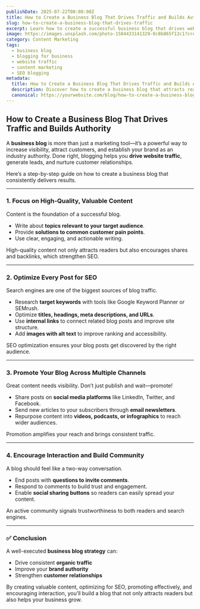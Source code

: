 ```yaml
---
publishDate: 2025-07-22T00:00:00Z
title: How to Create a Business Blog That Drives Traffic and Builds Authority
slug: how-to-create-a-business-blog-that-drives-traffic
excerpt: Learn how to create a successful business blog that drives website traffic, improves brand authority, and engages your audience with valuable content and SEO best practices.
image: https://images.unsplash.com/photo-1584433141329-0c8b865f12c1?crop=entropy&cs=tinysrgb&fit=max&ixid=MnwzNjQzOXwwfDF8c2VhcmNofDJ8fGJ1c2luZXNzJTIwbG9nJTIwYnJpc2FpbmclMjBmb3IlY29udGVudHxlbnwwfHx8fDE2NzYzNzYzOTI&ixlib=rb-1.2.1&q=80&w=1080
category: Content Marketing
tags:
  - business blog
  - blogging for business
  - website traffic
  - content marketing
  - SEO blogging
metadata:
  title: How to Create a Business Blog That Drives Traffic and Builds Authority
  description: Discover how to create a business blog that attracts readers, improves SEO, and drives consistent traffic. Learn best practices for content, promotion, and engagement.
  canonical: https://yourwebsite.com/blog/how-to-create-a-business-blog-that-drives-traffic
---
```


## How to Create a Business Blog That Drives Traffic and Builds Authority

A **business blog** is more than just a marketing tool—it’s a powerful way to increase visibility, attract customers, and establish your brand as an industry authority. Done right, blogging helps you **drive website traffic**, generate leads, and nurture customer relationships.

Here’s a step-by-step guide on how to create a business blog that consistently delivers results.

---

### 1. **Focus on High-Quality, Valuable Content**

Content is the foundation of a successful blog.

- Write about **topics relevant to your target audience**.
- Provide **solutions to common customer pain points**.
- Use clear, engaging, and actionable writing.

High-quality content not only attracts readers but also encourages shares and backlinks, which strengthen SEO.

---

### 2. **Optimize Every Post for SEO**

Search engines are one of the biggest sources of blog traffic.

- Research **target keywords** with tools like Google Keyword Planner or SEMrush.
- Optimize **titles, headings, meta descriptions, and URLs**.
- Use **internal links** to connect related blog posts and improve site structure.
- Add **images with alt text** to improve ranking and accessibility.

SEO optimization ensures your blog posts get discovered by the right audience.

---

### 3. **Promote Your Blog Across Multiple Channels**

Great content needs visibility. Don’t just publish and wait—promote!

- Share posts on **social media platforms** like LinkedIn, Twitter, and Facebook.
- Send new articles to your subscribers through **email newsletters**.
- Repurpose content into **videos, podcasts, or infographics** to reach wider audiences.

Promotion amplifies your reach and brings consistent traffic.

---

### 4. **Encourage Interaction and Build Community**

A blog should feel like a two-way conversation.

- End posts with **questions to invite comments**.
- Respond to comments to build trust and engagement.
- Enable **social sharing buttons** so readers can easily spread your content.

An active community signals trustworthiness to both readers and search engines.

---

### ✅ Conclusion

A well-executed **business blog strategy** can:

- Drive consistent **organic traffic**
- Improve your **brand authority**
- Strengthen **customer relationships**

By creating valuable content, optimizing for SEO, promoting effectively, and encouraging interaction, you’ll build a blog that not only attracts readers but also helps your business grow.
